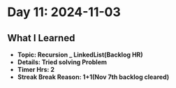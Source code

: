 # Day 11: 2024-11-03

## What I Learned
- **Topic: Recursion _ LinkedList(Backlog HR)**
- **Details: Tried solving Problem**
- **Timer Hrs: 2**
- **Streak Break Reason: 1+1(Nov 7th backlog cleared)**